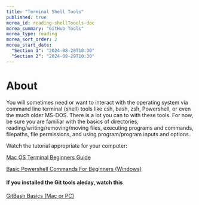 ```yaml
---
title: "Terminal Shell Tools"
published: true
morea_id: reading-shellToools-doc
morea_summary: "GitHub Tools"
morea_type: reading
morea_sort_order: 2
morea_start_date: 
  "Section 1": "2024-08-28T10:30"
  "Section 2": "2024-08-29T10:30"
---
```

# About
You will sometimes need or want to interact with the operating system via command line terminal (shell) tools like csh, bash, zsh, Powershell, or even the much older MS-DOS. There is a lot you can to with these tools. For now, be sure you are familiar with the basics of directories, reading/writing/removing/moving files, executing programs and commands, filepaths, file permissions, and using program/program inputs and options.

Watch the tutorial appropriate for your computer:

[Mac OS Terminal Beginners Guide](https://www.youtube.com/watch?v=aKRYQsKR46I)

[Basic Powershell Commands For Beginners (Windows)](https://www.youtube.com/watch?v=j9wtAezZ9x0)

#### If you installed the Git tools aleday, watch this
[GitBash Basics (Mac or PC)](https://www.youtube.com/watch?v=oQc-2gsjgDg)